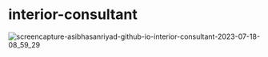# interior-consultant
![screencapture-asibhasanriyad-github-io-interior-consultant-2023-07-18-08_59_29](https://github.com/AsibHasanRiyad/interior-consultant/assets/137589900/06def934-0161-4446-9a24-9fa03aaa823e)
